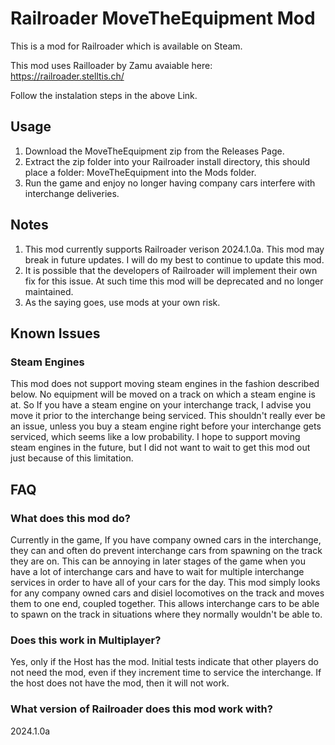 # Railroader MoveTheEquipment Mod

This is a mod for Railroader which is available on Steam.

This mod uses Railloader by Zamu avaiable here: https://railroader.stelltis.ch/

Follow the instalation steps in the above Link.


## Usage
1. Download the MoveTheEquipment zip from the Releases Page.
2. Extract the zip folder into your Railroader install directory, this should place a folder: MoveTheEquipment into the Mods folder.
3. Run the game and enjoy no longer having company cars interfere with interchange deliveries.

## Notes
1. This mod currently supports Railroader verison 2024.1.0a. This mod may break in future updates. I will do my best to continue to update this mod.
2. It is possible that the developers of Railroader will implement their own fix for this issue. At such time this mod will be deprecated and no longer maintained.
3. As the saying goes, use mods at your own risk.

## Known Issues
### Steam Engines
This mod does not support moving steam engines in the fashion described below. No equipment will be moved on a track on which a steam engine is at. So If you have a steam engine on your interchange track, I advise you move it prior to the interchange being serviced. This shouldn't really ever be an issue, unless you buy a steam engine right before your interchange gets serviced, which seems like a low probability. I hope to support moving steam engines in the future, but I did not want to wait to get this mod out just because of this limitation.

## FAQ
### What does this mod do?
Currently in the game, If you have company owned cars in the interchange, they can and often do prevent interchange cars from spawning on the track they are on. This can be annoying in later stages of the game when you have a lot of interchange cars and have to wait for multiple interchange services in order to have all of your cars for the day. This mod simply looks for any company owned cars and disiel locomotives on the track and moves them to one end, coupled together. This allows interchange cars to be able to spawn on the track in situations where they normally wouldn't be able to.

### Does this work in Multiplayer?
Yes, only if the Host has the mod. Initial tests indicate that other players do not need the mod, even if they increment time to service the interchange. If the host does not have the mod, then it will not work.

### What version of Railroader does this mod work with?
2024.1.0a
